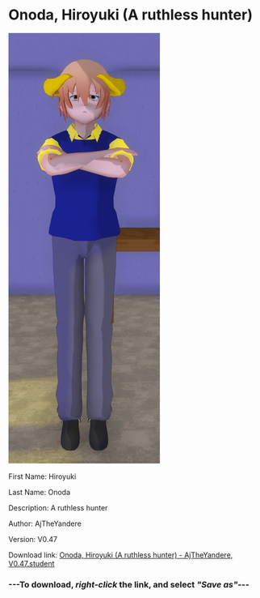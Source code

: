 # Onoda, Hiroyuki (A ruthless hunter)

<img src="https://raw.githubusercontent.com/Arbiter1223/Daigaku-Gurashi-Custom-Students/master/Students/Files/Onoda%2C%20Hiroyuki%20(A%20ruthless%20hunter).png" title="Onoda, Hiroyuki (A ruthless hunter) - AjTheYandere, V0.47">

First Name: Hiroyuki

Last Name: Onoda

Description: A ruthless hunter

Author: AjTheYandere

Version: V0.47

Download link: <a href="https://raw.githubusercontent.com/Arbiter1223/Daigaku-Gurashi-Custom-Students/master/Students/Files/Onoda%2C%20Hiroyuki%20(A%20ruthless%20hunter)%20-%20AjTheYandere%2C%20V0.47.student">Onoda, Hiroyuki (A ruthless hunter) - AjTheYandere, V0.47.student</a>

### ---**To download, _right-click_ the link, and select _"Save as"_**---

